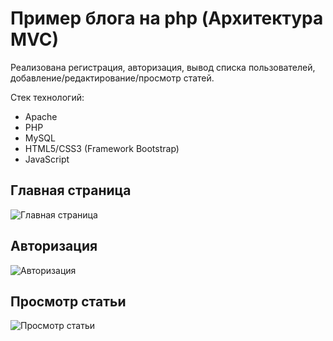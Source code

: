 # Пример блога на php (Архитектура MVC)
Реализована регистрация, авторизация, вывод списка пользователей, добавление/редактирование/просмотр статей.

Стек технологий:
* Apache
* PHP
* MySQL
* HTML5/CSS3 (Framework Bootstrap)
* JavaScript

## Главная страница
![Главная страница](https://i.ibb.co/KjPNfTT/2.jpg)

## Авторизация
![Авторизация](https://i.ibb.co/LDKr8pp/2.jpg)

## Просмотр статьи
![Просмотр статьи](https://i.ibb.co/9VCLR2Y/2.jpg)

